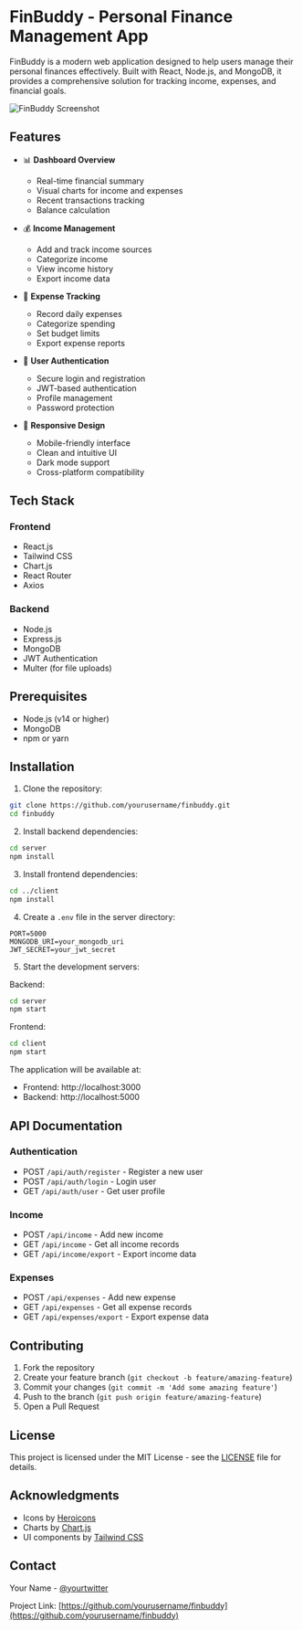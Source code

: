 # FinBuddy - Personal Finance Management App

FinBuddy is a modern web application designed to help users manage their personal finances effectively. Built with React, Node.js, and MongoDB, it provides a comprehensive solution for tracking income, expenses, and financial goals.

![FinBuddy Screenshot](client/public/screenshot.png)

## Features

- 📊 **Dashboard Overview**

  - Real-time financial summary
  - Visual charts for income and expenses
  - Recent transactions tracking
  - Balance calculation

- 💰 **Income Management**

  - Add and track income sources
  - Categorize income
  - View income history
  - Export income data

- 💸 **Expense Tracking**

  - Record daily expenses
  - Categorize spending
  - Set budget limits
  - Export expense reports

- 🔐 **User Authentication**

  - Secure login and registration
  - JWT-based authentication
  - Profile management
  - Password protection

- 📱 **Responsive Design**
  - Mobile-friendly interface
  - Clean and intuitive UI
  - Dark mode support
  - Cross-platform compatibility

## Tech Stack

### Frontend

- React.js
- Tailwind CSS
- Chart.js
- React Router
- Axios

### Backend

- Node.js
- Express.js
- MongoDB
- JWT Authentication
- Multer (for file uploads)

## Prerequisites

- Node.js (v14 or higher)
- MongoDB
- npm or yarn

## Installation

1. Clone the repository:

```bash
git clone https://github.com/yourusername/finbuddy.git
cd finbuddy
```

2. Install backend dependencies:

```bash
cd server
npm install
```

3. Install frontend dependencies:

```bash
cd ../client
npm install
```

4. Create a `.env` file in the server directory:

```env
PORT=5000
MONGODB_URI=your_mongodb_uri
JWT_SECRET=your_jwt_secret
```

5. Start the development servers:

Backend:

```bash
cd server
npm start
```

Frontend:

```bash
cd client
npm start
```

The application will be available at:

- Frontend: http://localhost:3000
- Backend: http://localhost:5000

## API Documentation

### Authentication

- POST `/api/auth/register` - Register a new user
- POST `/api/auth/login` - Login user
- GET `/api/auth/user` - Get user profile

### Income

- POST `/api/income` - Add new income
- GET `/api/income` - Get all income records
- GET `/api/income/export` - Export income data

### Expenses

- POST `/api/expenses` - Add new expense
- GET `/api/expenses` - Get all expense records
- GET `/api/expenses/export` - Export expense data

## Contributing

1. Fork the repository
2. Create your feature branch (`git checkout -b feature/amazing-feature`)
3. Commit your changes (`git commit -m 'Add some amazing feature'`)
4. Push to the branch (`git push origin feature/amazing-feature`)
5. Open a Pull Request

## License

This project is licensed under the MIT License - see the [LICENSE](LICENSE) file for details.

## Acknowledgments

- Icons by [Heroicons](https://heroicons.com/)
- Charts by [Chart.js](https://www.chartjs.org/)
- UI components by [Tailwind CSS](https://tailwindcss.com/)

## Contact

Your Name - [@yourtwitter](https://twitter.com/yourtwitter)

Project Link: [https://github.com/yourusername/finbuddy](https://github.com/yourusername/finbuddy)
